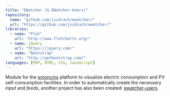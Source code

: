 ```yaml
---
title: "EWatcher (& EWatcher-Users)"
repository:
  name: "github.com/jsidrach/ewatcher/"
  url: "https://github.com/jsidrach/ewatcher/"
libraries:
  - name: "Flot"
    url: "http://www.flotcharts.org/"
  - name: jQuery
    url: "https://jquery.com/"
  - name: "Bootstrap"
    url: "http://getbootstrap.com/"
languages: [PHP, HTML, CSS, JavaScript]
---
```

Module for the [emoncms](https://github.com/emoncms/emoncms/) platform to visualize electric consumption and PV self-consumption facilities.
In order to automatically create the necessary *input* and *feeds*, another project has also been created: [ewatcher-users](https://github.com/jsidrach/ewatcher-users/).
